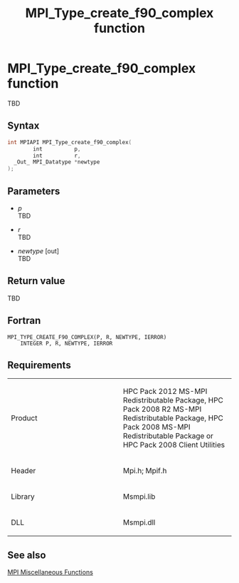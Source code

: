 ﻿---
title: MPI_Type_create_f90_complex function
TOCTitle: MPI_Type_create_f90_complex function
ms:assetid: a88fa355-14bb-4e57-9e5f-156552b747e6
ms:mtpsurl: https://msdn.microsoft.com/en-us/library/Dn473488(v=VS.85)
ms:contentKeyID: 59361023
ms.date: 03/28/2018
mtps_version: v=VS.85
f1_keywords:
- MPI_TYPE_CREATE_F90_COMPLEX
- mpif/MPI_Type_create_f90_complex
- mpi/MPI_TYPE_CREATE_F90_COMPLEX
dev_langs:
- C++
- C
---

# MPI\_Type\_create\_f90\_complex function

TBD

## Syntax

``` c++
int MPIAPI MPI_Type_create_f90_complex(
        int          p,
        int          r,
  _Out_ MPI_Datatype *newtype
);
```

## Parameters

  - *p*  
    TBD

  - *r*  
    TBD

  - *newtype* \[out\]  
    TBD

## Return value

TBD

## Fortran

    MPI_TYPE_CREATE_F90_COMPLEX(P, R, NEWTYPE, IERROR)
        INTEGER P, R, NEWTYPE, IERROR

## Requirements

<table>
<colgroup>
<col style="width: 50%" />
<col style="width: 50%" />
</colgroup>
<tbody>
<tr class="odd">
<td><p>Product</p></td>
<td><p>HPC Pack 2012 MS-MPI Redistributable Package, HPC Pack 2008 R2 MS-MPI Redistributable Package, HPC Pack 2008 MS-MPI Redistributable Package or HPC Pack 2008 Client Utilities</p></td>
</tr>
<tr class="even">
<td><p>Header</p></td>
<td>Mpi.h;
Mpif.h</td>
</tr>
<tr class="odd">
<td><p>Library</p></td>
<td>Msmpi.lib</td>
</tr>
<tr class="even">
<td><p>DLL</p></td>
<td>Msmpi.dll</td>
</tr>
</tbody>
</table>


## See also

[MPI Miscellaneous Functions](mpi-miscellaneous-functions.md)


